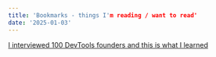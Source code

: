```yaml
---
title: 'Bookmarks - things I'm reading / want to read'
date: '2025-01-03'
---
```


[I interviewed 100 DevTools founders and this is what I learned](https://scalingdevtools.com/blog/i-interviewed-100-devtools-founders)